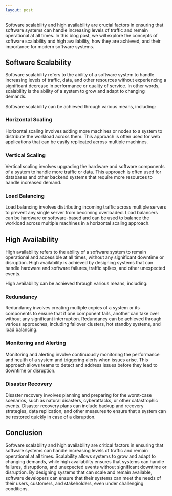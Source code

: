 ```yaml
---
layout: post
---
```

Software scalability and high availability are crucial factors in ensuring that software systems can handle increasing levels of traffic and remain operational at all times. In this blog post, we will explore the concepts of software scalability and high availability, how they are achieved, and their importance for modern software systems.

## Software Scalability

Software scalability refers to the ability of a software system to handle increasing levels of traffic, data, and other resources without experiencing a significant decrease in performance or quality of service. In other words, scalability is the ability of a system to grow and adapt to changing demands.

Software scalability can be achieved through various means, including:

### Horizontal Scaling

Horizontal scaling involves adding more machines or nodes to a system to distribute the workload across them. This approach is often used for web applications that can be easily replicated across multiple machines.

### Vertical Scaling

Vertical scaling involves upgrading the hardware and software components of a system to handle more traffic or data. This approach is often used for databases and other backend systems that require more resources to handle increased demand.

### Load Balancing

Load balancing involves distributing incoming traffic across multiple servers to prevent any single server from becoming overloaded. Load balancers can be hardware or software-based and can be used to balance the workload across multiple machines in a horizontal scaling approach.

## High Availability

High availability refers to the ability of a software system to remain operational and accessible at all times, without any significant downtime or disruption. High availability is achieved by designing systems that can handle hardware and software failures, traffic spikes, and other unexpected events.

High availability can be achieved through various means, including:

### Redundancy

Redundancy involves creating multiple copies of a system or its components to ensure that if one component fails, another can take over without any significant interruption. Redundancy can be achieved through various approaches, including failover clusters, hot standby systems, and load balancing.

### Monitoring and Alerting

Monitoring and alerting involve continuously monitoring the performance and health of a system and triggering alerts when issues arise. This approach allows teams to detect and address issues before they lead to downtime or disruption.

### Disaster Recovery

Disaster recovery involves planning and preparing for the worst-case scenarios, such as natural disasters, cyberattacks, or other catastrophic events. Disaster recovery plans can include backup and recovery strategies, data replication, and other measures to ensure that a system can be restored quickly in case of a disruption.

## Conclusion

Software scalability and high availability are critical factors in ensuring that software systems can handle increasing levels of traffic and remain operational at all times. Scalability allows systems to grow and adapt to changing demands, while high availability ensures that systems can handle failures, disruptions, and unexpected events without significant downtime or disruption. By designing systems that can scale and remain available, software developers can ensure that their systems can meet the needs of their users, customers, and stakeholders, even under challenging conditions.